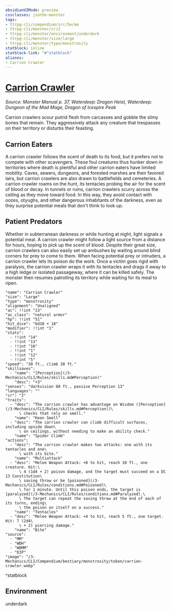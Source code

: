 ```yaml
---
obsidianUIMode: preview
cssclasses: json5e-monster
tags:
- ttrpg-cli/compendium/src/5e/mm
- ttrpg-cli/monster/cr/2
- ttrpg-cli/monster/environment/underdark
- ttrpg-cli/monster/size/large
- ttrpg-cli/monster/type/monstrosity
statblock: inline
statblock-link: "#^statblock"
aliases:
- Carrion Crawler
---
```

# [Carrion Crawler](3-Mechanics\CLI\Compendium\bestiary\monstrosity/carrion-crawler.md)
*Source: Monster Manual p. 37, Waterdeep: Dragon Heist, Waterdeep: Dungeon of the Mad Mage, Dragon of Icespire Peak*  

Carrion crawlers scour putrid flesh from carcasses and gobble the slimy bones that remain. They aggressively attack any creature that trespasses on their territory or disturbs their feasting.

## Carrion Eaters

A carrion crawler follows the scent of death to its food, but it prefers not to compete with other scavengers. These foul creatures thus hunker down in territories where death is plentiful and other carrion eaters have limited mobility. Caves, sewers, dungeons, and forested marshes are their favored lairs, but carrion crawlers are also drawn to battlefields and cemeteries. A carrion crawler roams on the hunt, its tentacles probing the air for the scent of blood or decay. In tunnels or ruins, carrion crawlers scurry across the ceiling as they move toward food. In this way, they avoid contact with oozes, otyughs, and other dangerous inhabitants of the darkness, even as they surprise potential meals that don't think to look up.

## Patient Predators

Whether in subterranean darkness or while hunting at night, light signals a potential meal. A carrion crawler might follow a light source from a distance for hours, hoping to pick up the scent of blood. Despite their great size, carrion crawlers can also easily set up ambushes by waiting around blind corners for prey to come to them. When facing potential prey or intruders, a carrion crawler lets its poison do the work. Once a victim goes rigid with paralysis, the carrion crawler wraps it with its tentacles and drags it away to a high ledge or isolated passageway, where it can be killed safely. The monster then resumes patrolling its territory while waiting for its meal to ripen.

```statblock
"name": "Carrion Crawler"
"size": "Large"
"type": "monstrosity"
"alignment": "Unaligned"
"ac": !!int "13"
"ac_class": "natural armor"
"hp": !!int "51"
"hit_dice": "6d10 + 18"
"modifier": !!int "1"
"stats":
  - !!int "14"
  - !!int "13"
  - !!int "16"
  - !!int "1"
  - !!int "12"
  - !!int "5"
"speed": "30 ft., climb 30 ft."
"skillsaves":
  - "name": "[Perception](/3-Mechanics/CLI/Rules/skills.md#Perception)"
    "desc": "+3"
"senses": "darkvision 60 ft., passive Perception 13"
"languages": ""
"cr": "2"
"traits":
  - "desc": "The carrion crawler has advantage on Wisdom ([Perception](/3-Mechanics/CLI/Rules/skills.md#Perception))\
      \ checks that rely on smell."
    "name": "Keen Smell"
  - "desc": "The carrion crawler can climb difficult surfaces, including upside down\
      \ on ceilings, without needing to make an ability check."
    "name": "Spider Climb"
"actions":
  - "desc": "The carrion crawler makes two attacks: one with its tentacles and one\
      \ with its bite."
    "name": "Multiattack"
  - "desc": "Melee Weapon Attack: +8 to hit, reach 10 ft., one creature. Hit:\
      \ 4 (1d4 + 2) poison damage, and the target must succeed on a DC 13 Constitution\
      \ saving throw or be [poisoned](/3-Mechanics/CLI/Rules/conditions.md#Poisoned)\
      \ for 1 minute. Until this poison ends, the target is [paralyzed](/3-Mechanics/CLI/Rules/conditions.md#Paralyzed).\
      \ The target can repeat the saving throw at the end of each of its turns, ending\
      \ the poison on itself on a success."
    "name": "Tentacles"
  - "desc": "Melee Weapon Attack: +4 to hit, reach 5 ft., one target. Hit: 7 (2d4\
      \ + 2) piercing damage."
    "name": "Bite"
"source":
  - "MM"
  - "WDH"
  - "WDMM"
  - "DIP"
"image": "/3-Mechanics/CLI/Compendium/bestiary/monstrosity/token/carrion-crawler.webp"
```
^statblock

## Environment

underdark